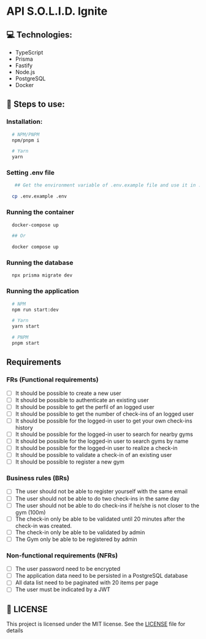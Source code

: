 # API S.O.L.I.D. Ignite

## :computer: Technologies:

- TypeScript
- Prisma
- Fastify
- Node.js
- PostgreSQL
- Docker

## :construction_worker: Steps to use:

### Installation:

```bash
  # NPM/PNPM
  npm/pnpm i

  # Yarn
  yarn
```

### Setting .env file

```bash
   ## Get the environment variable of .env.example file and use it in .env file filling with your credentials

  cp .env.example .env
```

### Running the container

```bash
  docker-compose up

  ## Or

  docker compose up
```

### Running the database

```bash
  npx prisma migrate dev
```

### Running the application

```bash
  # NPM
  npm run start:dev

  # Yarn
  yarn start

  # PNPM
  pnpm start
```
## Requirements

### FRs (Functional requirements)

- [ ] It should be possible to create a new user
- [ ] It should be possible to authenticate an existing user
- [ ] It should be possible to get the perfil of an logged user
- [ ] It should be possible to get the number of check-ins of an logged user
- [ ] It should be possible for the logged-in user to get your own check-ins history
- [ ] It should be possible for the logged-in user to search for nearby gyms
- [ ] It should be possible for the logged-in user to search gyms by name
- [ ] It should be possible for the logged-in user to realize a check-in
- [ ] It should be possible to validate a check-in of an existing user
- [ ] It should be possible to register a new gym

### Business rules (BRs)

- [ ] The user should not be able to register yourself with the same email
- [ ] The user should not be able to do two check-ins in the same day
- [ ] The user should not be able to do check-ins if he/she is not closer to the gym (100m)
- [ ] The check-in only be able to be validated until 20 minutes after the check-in was created.
- [ ] The check-in only be able to be validated by admin
- [ ] The Gym only be able to be registered by admin

### Non-functional requirements (NFRs)

- [ ] The user password need to be encrypted
- [ ] The application data need to be persisted in a PostgreSQL database
- [ ] All data list need to be paginated with 20 items per page
- [ ] The user must be indicated by a JWT

## :memo: LICENSE

This project is licensed under the MIT license. See the [LICENSE](LICENSE) file for details